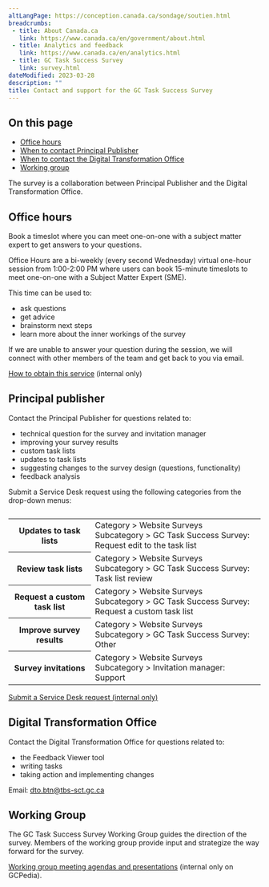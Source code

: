 ```yaml
---
altLangPage: https://conception.canada.ca/sondage/soutien.html
breadcrumbs:
 - title: About Canada.ca
   link: https://www.canada.ca/en/government/about.html
 - title: Analytics and feedback
   link: https://www.canada.ca/en/analytics.html
 - title: GC Task Success Survey
   link: survey.html
dateModified: 2023-03-28
description: ""
title: Contact and support for the GC Task Success Survey
---
```


## On this page

* [Office hours](#office-hours)
* [When to contact Principal Publisher](#principal-publisher)
* [When to contact the Digital Transformation Office](#digital-transformation-office)
* [Working group](#working-group)

The survey is a collaboration between Principal Publisher and the Digital Transformation Office.

## Office hours

Book a timeslot where you can meet one-on-one with a subject matter expert to get answers to your questions.

Office Hours are a bi-weekly (every second Wednesday) virtual one-hour session from 1:00-2:00 PM where users can book 15-minute timeslots to meet one-on-one with a Subject Matter Expert (SME).

This time can be used to:

* ask questions
* get advice
* brainstorm next steps
* learn more about the inner workings of the survey

If we are unable to answer your question during the session, we will connect with other members of the team and get back to you via email.

[How to obtain this service](https://www.gcpedia.gc.ca/wiki/Government_of_Canada_Task_Success_Survey#Support) (internal only)

## Principal publisher

Contact the Principal Publisher for questions related to:

* technical question for the survey and invitation manager
* improving your survey results
* custom task lists
* updates to task lists
* suggesting changes to the survey design (questions, functionality)
* feedback analysis

Submit a Service Desk request using the following categories from the drop-down menus:

<table class="table wb-tables table-striped">
    <caption></caption>
    <tbody>
        <tr>
            <th>Updates to task lists</th>
            <td>Category > Website Surveys<br>Subcategory > GC Task Success Survey: Request edit to the task list</td>
        </tr>
        <tr>
            <th>Review task lists</th>
            <td>Category > Website Surveys<br>Subcategory > GC Task Success Survey: Task list review</td>
        </tr>
        <tr>
            <th>Request a custom task list</th>
            <td>Category > Website Surveys<br>Subcategory > GC Task Success Survey: Request a custom task list</td>
        </tr>
        <tr>
            <th>Improve survey results</th>
            <td>Category > Website Surveys<br>Subcategory > GC Task Success Survey: Other
        </tr>
        <tr>
            <th>Survey invitations</th>
            <td>Category > Website Surveys<br>Subcategory > Invitation manager: Support
        </tr>
    </tbody>
</table>

[Submit a Service Desk request (internal only)](http://requestform.portal.gc.ca/tickets.html)

## Digital Transformation Office

Contact the Digital Transformation Office for questions related to:

* the Feedback Viewer tool
* writing tasks
* taking action and implementing changes

Email: [dto.btn@tbs-sct.gc.ca](mailto:dto.btn@tbs-sct.gc.ca)

## Working Group

The GC Task Success Survey Working Group guides the direction of the survey. Members of the working group provide input and strategize the way forward for the survey.

[Working group meeting agendas and presentations](https://www.gcpedia.gc.ca/wiki/Government_of_Canada_Task_Success_Survey/Working_Group) (internal only on GCPedia).
